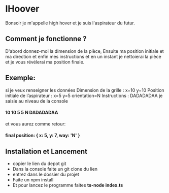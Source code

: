 # IHoover
Bonsoir je m'appelle high hover et je suis l'aspirateur du futur.
## Comment je fonctionne ?
D'abord donnez-moi la dimension de la pièce,
Ensuite ma position initiale et ma direction
et enfin mes instructions et en un instant je nettoierai la pièce et je vous révélerai ma position finale.
## Exemple:
si je veux renseigner les données
Dimension de la grille : x=10 y=10
Position initiale de l’aspirateur : x=5 y=5 orientation=N 
Instructions : DADADADAA
je saisie au niveau de la console
#### 10 10 5 5 N DADADADAA
et vous aurez comme retour:
#### final position:  { x: 5, y: 7, way: 'N' }

## Installation et Lancement 
- copier le lien du depot git 
- Dans la console faite un git clone du lien 
- entrez dans le dossier du projet
- Faite un npm install
- Et pour lancez le programme faites **ts-node index.ts**
